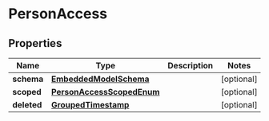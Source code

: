 
# PersonAccess

## Properties
Name | Type | Description | Notes
------------ | ------------- | ------------- | -------------
**schema** | [**EmbeddedModelSchema**](EmbeddedModelSchema) |  |  [optional]
**scoped** | [**PersonAccessScopedEnum**](PersonAccessScopedEnum) |  |  [optional]
**deleted** | [**GroupedTimestamp**](GroupedTimestamp) |  |  [optional]




